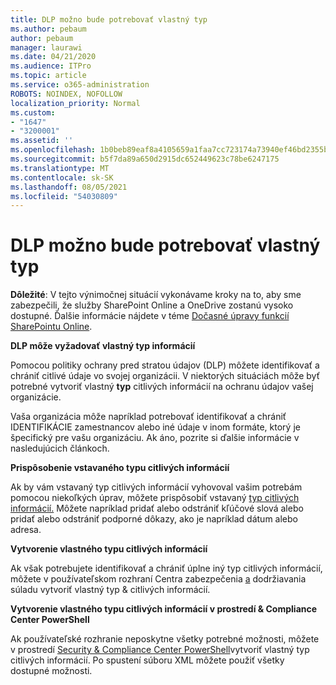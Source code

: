 ```yaml
---
title: DLP možno bude potrebovať vlastný typ
ms.author: pebaum
author: pebaum
manager: laurawi
ms.date: 04/21/2020
ms.audience: ITPro
ms.topic: article
ms.service: o365-administration
ROBOTS: NOINDEX, NOFOLLOW
localization_priority: Normal
ms.custom:
- "1647"
- "3200001"
ms.assetid: ''
ms.openlocfilehash: 1b0beb89eaf8a4105659a1faa7cc723174a73940ef46bd2355bdddfee7b94adb
ms.sourcegitcommit: b5f7da89a650d2915dc652449623c78be6247175
ms.translationtype: MT
ms.contentlocale: sk-SK
ms.lasthandoff: 08/05/2021
ms.locfileid: "54030809"
---
```

# <a name="dlp-might-need-a-custom-type"></a>DLP možno bude potrebovať vlastný typ

**Dôležité**: V tejto výnimočnej situácií vykonávame kroky na to, aby sme zabezpečili, že služby SharePoint Online a OneDrive zostanú vysoko dostupné. Ďalšie informácie nájdete v téme [Dočasné úpravy funkcií SharePointu Online](https://aka.ms/ODSPAdjustments).

**DLP môže vyžadovať vlastný typ informácií**

Pomocou politiky ochrany pred stratou údajov (DLP) môžete identifikovať a chrániť citlivé údaje vo svojej organizácii. V niektorých situáciách môže byť potrebné vytvoriť vlastný **typ** citlivých informácií na ochranu údajov vašej organizácie.

Vaša organizácia môže napríklad potrebovať identifikovať a chrániť IDENTIFIKÁCIE zamestnancov alebo iné údaje v inom formáte, ktorý je špecifický pre vašu organizáciu. Ak áno, pozrite si ďalšie informácie v nasledujúcich článkoch.
  
 **Prispôsobenie vstavaného typu citlivých informácií**
  
Ak by vám vstavaný typ citlivých informácií vyhovoval vašim potrebám pomocou niekoľkých úprav, môžete prispôsobiť vstavaný [typ citlivých informácií.](https://docs.microsoft.com/microsoft-365/compliance/customize-a-built-in-sensitive-information-type) Môžete napríklad pridať alebo odstrániť kľúčové slová alebo pridať alebo odstrániť podporné dôkazy, ako je napríklad dátum alebo adresa.
  
 **Vytvorenie vlastného typu citlivých informácií**
  
Ak však potrebujete identifikovať a chrániť úplne iný typ citlivých informácií, môžete v používateľskom rozhraní Centra zabezpečenia [a](https://docs.microsoft.com/microsoft-365/compliance/create-a-custom-sensitive-information-type) dodržiavania súladu vytvoriť vlastný typ & citlivých informácií.
  
**Vytvorenie vlastného typu citlivých informácií v prostredí & Compliance Center PowerShell**

Ak používateľské rozhranie neposkytne všetky potrebné možnosti, môžete v prostredí [Security & Compliance Center PowerShell](https://docs.microsoft.com/microsoft-365/compliance/create-a-custom-sensitive-information-type-in-scc-powershell)vytvoriť vlastný typ citlivých informácií. Po spustení súboru XML môžete použiť všetky dostupné možnosti.
